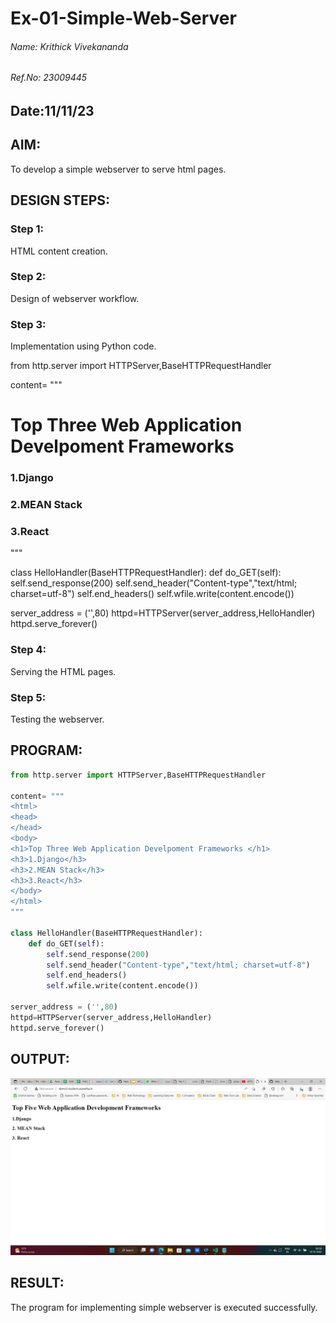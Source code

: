 # Ex-01-Simple-Web-Server
###### Name: Krithick Vivekananda 
###### Ref.No: 23009445
## Date:11/11/23


## AIM:
To develop a simple webserver to serve html pages.

## DESIGN STEPS:
### Step 1: 
HTML content creation.

### Step 2:
Design of webserver workflow.

### Step 3:
Implementation using Python code.

from http.server import HTTPServer,BaseHTTPRequestHandler

content= """
<html>
<head>
</head>
<body>
<h1>Top Three Web Application Develpoment Frameworks </h1>
<h3>1.Django</h3>
<h3>2.MEAN Stack</h3>
<h3>3.React</h3>
</body>
</html>
"""

class HelloHandler(BaseHTTPRequestHandler):
    def do_GET(self):
        self.send_response(200)
        self.send_header("Content-type","text/html; charset=utf-8")
        self.end_headers()
        self.wfile.write(content.encode())

server_address = ('',80)
httpd=HTTPServer(server_address,HelloHandler)
httpd.serve_forever()



### Step 4:
Serving the HTML pages.

### Step 5:
Testing the webserver.

## PROGRAM:
```python
from http.server import HTTPServer,BaseHTTPRequestHandler

content= """
<html>
<head>
</head>
<body>
<h1>Top Three Web Application Develpoment Frameworks </h1>
<h3>1.Django</h3>
<h3>2.MEAN Stack</h3>
<h3>3.React</h3>
</body>
</html>
"""

class HelloHandler(BaseHTTPRequestHandler):
    def do_GET(self):
        self.send_response(200)
        self.send_header("Content-type","text/html; charset=utf-8")
        self.end_headers()
        self.wfile.write(content.encode())

server_address = ('',80)
httpd=HTTPServer(server_address,HelloHandler)
httpd.serve_forever()

```


## OUTPUT:
![out](webserver.jpg)

## RESULT:
The program for implementing simple webserver is executed successfully.
